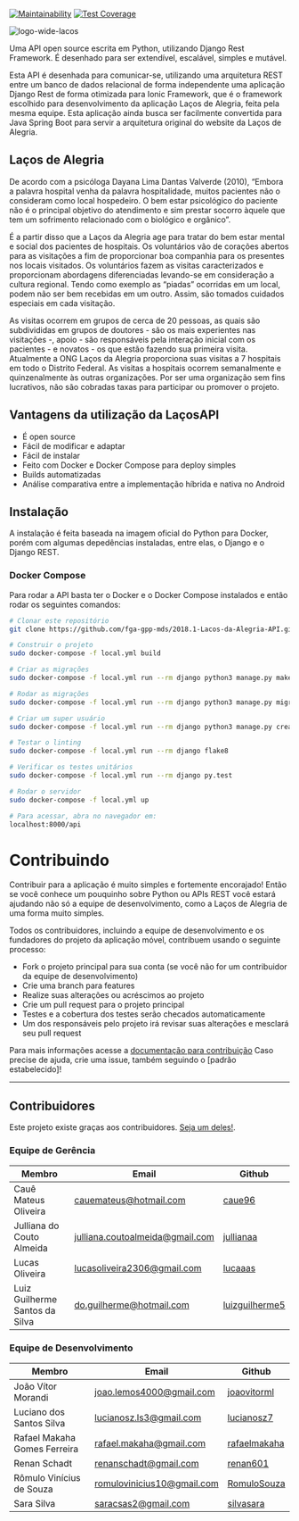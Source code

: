  [![Maintainability](https://api.codeclimate.com/v1/badges/f41f5278a9346c0b715a/maintainability)](https://codeclimate.com/github/fga-gpp-mds/2018.1-Lacos-da-Alegria-API/maintainability)
 [![Test Coverage](https://api.codeclimate.com/v1/badges/f41f5278a9346c0b715a/test_coverage)](https://codeclimate.com/github/fga-gpp-mds/2018.1-Lacos-da-Alegria-API/test_coverage)
 
 
 ![logo-wide-lacos](http://oi66.tinypic.com/2lxvvw7.jpg)
<!-- Space for badges -->

Uma API open source escrita em Python, utilizando Django Rest Framework. É desenhado para ser extendível, escalável, simples e mutável.

Esta API é desenhada para comunicar-se, utilizando uma arquitetura REST entre um banco de dados relacional de forma independente uma aplicação Django Rest de forma otimizada para Ionic Framework, que é o framework escolhido para desenvolvimento da aplicação Laços de Alegria, feita pela mesma equipe. Esta aplicação ainda busca ser facilmente convertida para Java Spring Boot para servir a arquitetura original do website da Laços de Alegria.

## Laços de Alegria
De acordo com a psicóloga Dayana Lima Dantas Valverde (2010), “Embora a palavra hospital venha da palavra hospitalidade, muitos pacientes não o consideram como local hospedeiro. O bem estar psicológico do paciente não é o principal objetivo do atendimento e sim prestar socorro àquele que tem um sofrimento relacionado com o biológico e orgânico”.

É a partir disso que a Laços da Alegria age para tratar do bem estar mental e social dos pacientes de hospitais. Os voluntários vão de corações abertos para as visitações a fim de proporcionar boa companhia para os presentes nos locais visitados. Os voluntários fazem as visitas caracterizados e proporcionam abordagens diferenciadas levando-se em consideração a cultura regional. Tendo como exemplo as “piadas” ocorridas em um local, podem não ser bem recebidas em um outro. Assim, são tomados cuidados especiais em cada visitação.

As visitas ocorrem em grupos de cerca de 20 pessoas, as quais são subdivididas em grupos de doutores - são os mais experientes nas visitações -, apoio - são responsáveis pela interação inicial com os pacientes - e novatos - os que estão fazendo sua primeira visita. Atualmente a ONG Laços da Alegria proporciona suas visitas a 7 hospitais em todo o Distrito Federal. As visitas a hospitais ocorrem semanalmente e quinzenalmente às outras organizações. Por ser uma organização sem fins lucrativos, não são cobradas taxas para participar ou promover o projeto.


## Vantagens da utilização da LaçosAPI

* É open source
* Fácil de modificar e adaptar
* Fácil de instalar
* Feito com Docker e Docker Compose para deploy simples
* Builds automatizadas
* Análise comparativa entre a implementação híbrida e nativa no Android

## Instalação

A instalação é feita baseada na imagem oficial do Python para Docker, porém com algumas depedências instaladas, entre elas, o Django e o Django REST.

### Docker Compose

Para rodar a API basta ter o Docker e o Docker Compose instalados e então rodar os seguintes comandos:

```bash
# Clonar este repositório 
git clone https://github.com/fga-gpp-mds/2018.1-Lacos-da-Alegria-API.git

# Construir o projeto
sudo docker-compose -f local.yml build

# Criar as migrações
sudo docker-compose -f local.yml run --rm django python3 manage.py makemigrations

# Rodar as migrações
sudo docker-compose -f local.yml run --rm django python3 manage.py migrate

# Criar um super usuário
sudo docker-compose -f local.yml run --rm django python3 manage.py createsuperuser

# Testar o linting
sudo docker-compose -f local.yml run --rm django flake8

# Verificar os testes unitários
sudo docker-compose -f local.yml run --rm django py.test

# Rodar o servidor
sudo docker-compose -f local.yml up

# Para acessar, abra no navegador em:
localhost:8000/api
```



# Contribuindo

Contribuir para a aplicação é muito simples e fortemente encorajado! Então se você conhece um pouquinho sobre Python ou APIs REST você estará ajudando não só a equipe de desenvolvimento, como a Laços de Alegria de uma forma muito simples.

Todos os contribuidores, incluindo a equipe de desenvolvimento e os fundadores do projeto da aplicação móvel, contribuem usando o seguinte processo:

* Fork o projeto principal para sua conta (se você não for um contribuidor da equipe de desenvolvimento)
* Crie uma branch para features
* Realize suas alterações ou acréscimos ao projeto
* Crie um pull request para o projeto principal
* Testes e a cobertura dos testes serão checados automaticamente
* Um dos responsáveis pelo projeto irá revisar suas alterações e mesclará seu pull request

Para mais informações acesse a [documentação para contribuição]()
Caso precise de ajuda, crie uma issue, também seguindo o [padrão estabelecido]!

-------

## Contribuidores

Este projeto existe graças aos contribuidores. [Seja um deles!](/docs/contributing.md).

### Equipe de Gerência
|Membro                         |Email                           |Github                                              |
|-------------------------------|--------------------------------|----------------------------------------------------|
|Cauê Mateus Oliveira           |cauemateus@hotmail.com          |[caue96](https://github.com/caue96)                 |
|Julliana do Couto Almeida      |julliana.coutoalmeida@gmail.com |[jullianaa](https://github.com/Jullianaa)           |
|Lucas Oliveira                 |lucasoliveira2306@gmail.com     |[lucaaas](https://github.com/lucaaas)               |
|Luiz Guilherme Santos da Silva |do.guilherme@hotmail.com        |[luizguilherme5](https://github.com/luizguilherme5) |

### Equipe de Desenvolvimento
|Membro                         |Email                           |Github                                              |
|-------------------------------|--------------------------------|----------------------------------------------------|
|João Vítor Morandi             |joao.lemos4000@gmail.com        |[joaovitorml](https://github.com/joaovitorml)       |
|Luciano dos Santos Silva       |lucianosz.ls3@gmail.com         |[lucianosz7](https://github.com/lucianosz7)         |
|Rafael Makaha Gomes Ferreira   |rafael.makaha@gmail.com         |[rafaelmakaha](https://github.com/rafaelmakaha)     |
|Renan Schadt                   |renanschadt@gmail.com           |[renan601](https://github.com/renan601)             |
|Rômulo Vinícius de Souza       |romulovinicius10@gmail.com      |[RomuloSouza](https://github.com/RomuloSouza)       |
|Sara Silva                     |saracsas2@gmail.com             |[silvasara](https://github.com/silvasara)           |
